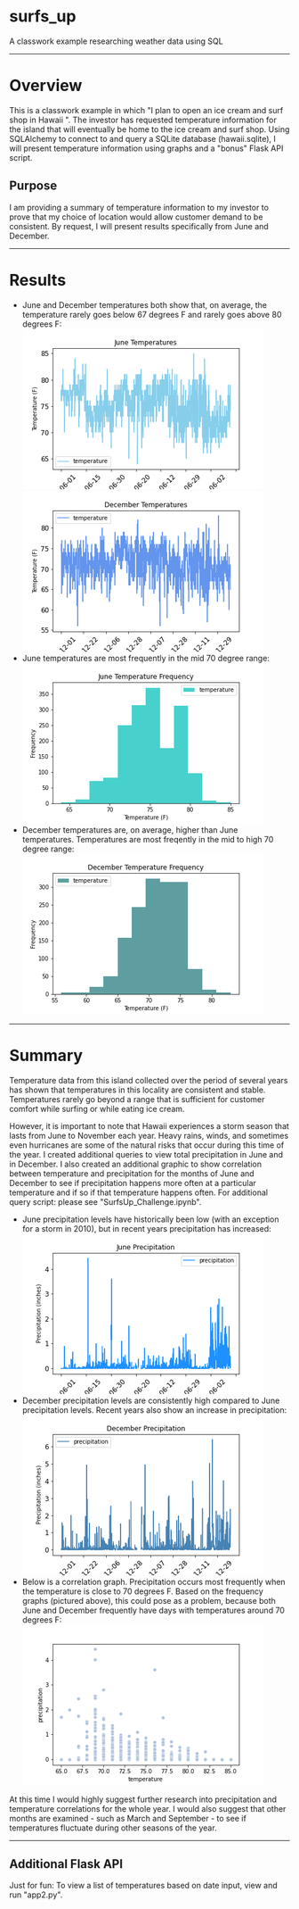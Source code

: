 # surfs_up
A classwork example researching weather data using SQL

---

# Overview
This is a classwork example in which "I plan to open an ice cream and surf shop in Hawaii ". The investor has requested temperature information for the island that will eventually be home to the ice cream and surf shop. Using SQLAlchemy to connect to and query a SQLite database (hawaii.sqlite), I will present temperature information using graphs and a "bonus" Flask API script. 

## Purpose
I am providing a summary of temperature information to my investor to prove that my choice of location would allow customer demand to be consistent. By request, I will present results specifically from June and December. 

---

# Results
* June and December temperatures both show that, on average, the temperature rarely goes below 67 degrees F and rarely goes above 80 degrees F:</br>
![Jun_temp_screenshot](/jun_temp_graph.png)
![Dec_temp_screenshot](/dec_temp_graph.png)
* June temperatures are most frequently in the mid 70 degree range:</br>
![Jun_temp_freq_screenshot](/jun_temp_freq_graph.png)
* December temperatures are, on average, higher than June temperatures. Temperatures are most freqently in the mid to high 70 degree range:</br> 
![December_temp_screenshot](/dec_temp_freq_graph.png)

---

# Summary 
Temperature data from this island collected over the period of several years has shown that temperatures in this locality are consistent and stable. Temperatures rarely go beyond a range that is sufficient for customer comfort while surfing or while eating ice cream. 

However, it is important to note that Hawaii experiences a storm season that lasts from June to November each year. Heavy rains, winds, and sometimes even hurricanes are some of the natural risks that occur during this time of the year. I created additional queries to view total precipitation in June and in December. I also created an additional graphic to show correlation between temperature and precipitation for the months of June and December to see if precipitation happens more often at a particular temperature and if so if that temperature happens often. For additional query script: please see "SurfsUp_Challenge.ipynb".

* June precipitation levels have historically been low (with an exception for a storm in 2010), but in recent years precipitation has increased:</br>
![Jun_prcp_screenshot](/jun_prcp_graph.png)
* December precipitation levels are consistently high compared to June precipitation levels. Recent years also show an increase in precipitation:</br>
![Dec_prcp_screenshot](/dec_prcp_graph.png)
* Below is a correlation graph. Precipitation occurs most frequently when the temperature is close to 70 degrees F. Based on the frequency graphs (pictured above), this could pose as a problem, because both June and December frequently have days with temperatures around 70 degrees F:</br>
![correlation_screenshot](/correlation_graph.png)

At this time I would highly suggest further research into precipitation and temperature correlations for the whole year. I would also suggest that other months are examined - such as March and September - to see if temperatures fluctuate during other seasons of the year. 

---
## Additional Flask API
Just for fun: To view a list of temperatures based on date input, view and run "app2.py". 
